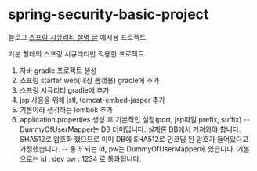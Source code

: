 # spring-security-basic-project
블로그 [스프링 시큐리티 설명 글](https://nahwasa.com/entry/%EC%8A%A4%ED%94%84%EB%A7%81%EB%B6%80%ED%8A%B8-Spring-Security-%EA%B8%B0%EB%B3%B8-%EC%84%B8%ED%8C%85-%EC%8A%A4%ED%94%84%EB%A7%81-%EC%8B%9C%ED%81%90%EB%A6%AC%ED%8B%B0) 예시용 프로젝트

기본 형태의 스프링 시큐리티만 적용한 프로젝트.
1. 자바 gradle 프로젝트 생성
2. 스프링 starter web(내장 톰캣용) gradle에 추가
3. 스프링 시큐리티 gradle에 추가
4. jsp 사용을 위해 jstl, tomcat-embed-jasper 추가
5. 기본이라 생각하는 lombok 추가
6. application.properties 생성 후 기본적인 설정(port, jsp파일 prefix, suffix)
--
DummyOfUserMapper는 DB 더미입니다. 실제론 DB에서 가져와야 합니다.
SHA512로 암호화 했으므로 이미 DB에 SHA512로 인코딩 된 암호가 들어있다고 가정했습니다.
--
통과 되는 id, pw는 DummyOfUserMapper에 있습니다. 기본으로는
id : dev
pw : 1234
로 통과됩니다.
